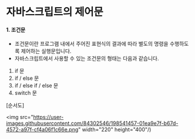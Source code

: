 # 자바스크립트의 제어문


#### 1. 조건문
- 조건문이란 프로그램 내에서 주어진 표현식의 결과에 따라 별도의 명령을 수행하도록 제어하는 실행문입니다.
- 자바스크립트에서 사용할 수 있는 조건문의 형태는 다음과 같습니다.
1. if 문
2. if / else 문
3. if / else if / else 문
4. switch 문

[순서도]

<img src="https://user-images.githubusercontent.com/84302546/198541457-01ea9e7f-b67d-4572-a97f-cf4a06f1c66e.png" width="220" height="400"/)
